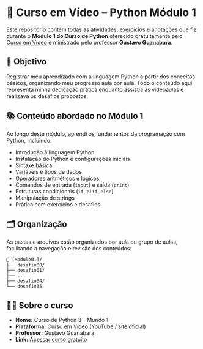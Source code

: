 
# 🐍 Curso em Vídeo – Python Módulo 1

Este repositório contém todas as atividades, exercícios e anotações que fiz durante o **Módulo 1 do Curso de Python** oferecido gratuitamente pelo [Curso em Vídeo](https://www.cursoemvideo.com/) e ministrado pelo professor **Gustavo Guanabara**.

## 🎯 Objetivo

Registrar meu aprendizado com a linguagem Python a partir dos conceitos básicos, organizando meu progresso aula por aula. Todo o conteúdo aqui representa minha dedicação prática enquanto assistia às videoaulas e realizava os desafios propostos.

## 📚 Conteúdo abordado no Módulo 1

Ao longo deste módulo, aprendi os fundamentos da programação com Python, incluindo:

- Introdução à linguagem Python
- Instalação do Python e configurações iniciais
- Sintaxe básica
- Variáveis e tipos de dados
- Operadores aritméticos e lógicos
- Comandos de entrada (`input`) e saída (`print`)
- Estruturas condicionais (`if`, `elif`, `else`)
- Manipulação de strings
- Prática com exercícios e desafios

## 🗂 Organização

As pastas e arquivos estão organizados por aula ou grupo de aulas, facilitando a navegação e revisão dos conteúdos:

```
📁 [Modulo01]/
├── desafio00/
├── desafio01/
├── ...
├── desafio34/
└── desafio35
```

## 👨‍🏫 Sobre o curso

- **Nome:** Curso de Python 3 – Mundo 1
- **Plataforma:** Curso em Vídeo (YouTube / site oficial)
- **Professor:** Gustavo Guanabara
- **Link:** [Acessar curso gratuito](https://www.youtube.com/playlist?list=PLHz_AreHm4dm6wYOIW20Nyg12TAjmMGT-)

